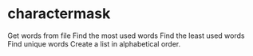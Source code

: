 # charactermask
Get words from file
Find the most used words
Find the least used words
Find unique words
Create a list in alphabetical order.
